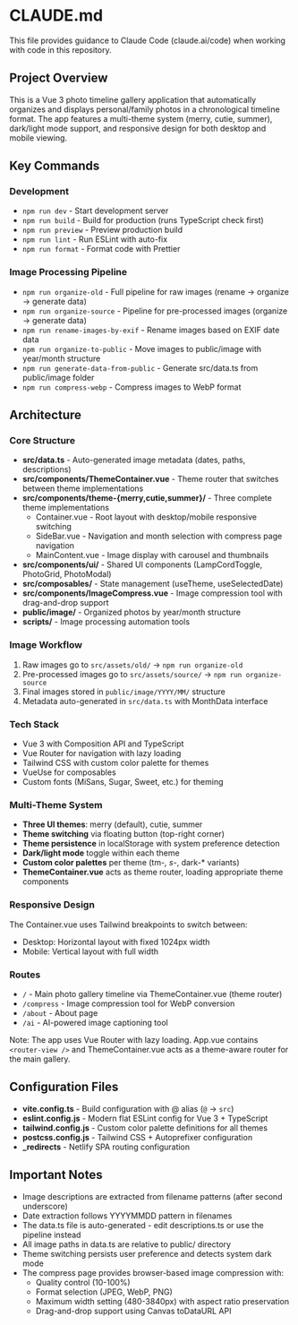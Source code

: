 # CLAUDE.md

This file provides guidance to Claude Code (claude.ai/code) when working with code in this repository.

## Project Overview

This is a Vue 3 photo timeline gallery application that automatically organizes and displays personal/family photos in a chronological timeline format. The app features a multi-theme system (merry, cutie, summer), dark/light mode support, and responsive design for both desktop and mobile viewing.

## Key Commands

### Development
- `npm run dev` - Start development server
- `npm run build` - Build for production (runs TypeScript check first)
- `npm run preview` - Preview production build
- `npm run lint` - Run ESLint with auto-fix
- `npm run format` - Format code with Prettier

### Image Processing Pipeline
- `npm run organize-old` - Full pipeline for raw images (rename → organize → generate data)
- `npm run organize-source` - Pipeline for pre-processed images (organize → generate data)
- `npm run rename-images-by-exif` - Rename images based on EXIF date data
- `npm run organize-to-public` - Move images to public/image with year/month structure
- `npm run generate-data-from-public` - Generate src/data.ts from public/image folder
- `npm run compress-webp` - Compress images to WebP format

## Architecture

### Core Structure
- **src/data.ts** - Auto-generated image metadata (dates, paths, descriptions)
- **src/components/ThemeContainer.vue** - Theme router that switches between theme implementations
- **src/components/theme-{merry,cutie,summer}/** - Three complete theme implementations
  - Container.vue - Root layout with desktop/mobile responsive switching
  - SideBar.vue - Navigation and month selection with compress page navigation
  - MainContent.vue - Image display with carousel and thumbnails
- **src/components/ui/** - Shared UI components (LampCordToggle, PhotoGrid, PhotoModal)
- **src/composables/** - State management (useTheme, useSelectedDate)
- **src/components/ImageCompress.vue** - Image compression tool with drag-and-drop support
- **public/image/** - Organized photos by year/month structure
- **scripts/** - Image processing automation tools

### Image Workflow
1. Raw images go to `src/assets/old/` → `npm run organize-old`
2. Pre-processed images go to `src/assets/source/` → `npm run organize-source`
3. Final images stored in `public/image/YYYY/MM/` structure
4. Metadata auto-generated in `src/data.ts` with MonthData interface

### Tech Stack
- Vue 3 with Composition API and TypeScript
- Vue Router for navigation with lazy loading
- Tailwind CSS with custom color palette for themes
- VueUse for composables
- Custom fonts (MiSans, Sugar, Sweet, etc.) for theming

### Multi-Theme System
- **Three UI themes**: merry (default), cutie, summer
- **Theme switching** via floating button (top-right corner)
- **Theme persistence** in localStorage with system preference detection
- **Dark/light mode** toggle within each theme
- **Custom color palettes** per theme (tm-*, s-*, dark-* variants)
- **ThemeContainer.vue** acts as theme router, loading appropriate theme components

### Responsive Design
The Container.vue uses Tailwind breakpoints to switch between:
- Desktop: Horizontal layout with fixed 1024px width
- Mobile: Vertical layout with full width

### Routes
- `/` - Main photo gallery timeline via ThemeContainer.vue (theme router)
- `/compress` - Image compression tool for WebP conversion
- `/about` - About page
- `/ai` - AI-powered image captioning tool

Note: The app uses Vue Router with lazy loading. App.vue contains `<router-view />` and ThemeContainer.vue acts as a theme-aware router for the main gallery.

## Configuration Files

- **vite.config.ts** - Build configuration with @ alias (`@` → `src`)
- **eslint.config.js** - Modern flat ESLint config for Vue 3 + TypeScript
- **tailwind.config.js** - Custom color palette definitions for all themes
- **postcss.config.js** - Tailwind CSS + Autoprefixer configuration
- **_redirects** - Netlify SPA routing configuration

## Important Notes

- Image descriptions are extracted from filename patterns (after second underscore)
- Date extraction follows YYYYMMDD pattern in filenames
- The data.ts file is auto-generated - edit descriptions.ts or use the pipeline instead
- All image paths in data.ts are relative to public/ directory
- Theme switching persists user preference and detects system dark mode
- The compress page provides browser-based image compression with:
  - Quality control (10-100%)
  - Format selection (JPEG, WebP, PNG)
  - Maximum width setting (480-3840px) with aspect ratio preservation
  - Drag-and-drop support using Canvas toDataURL API